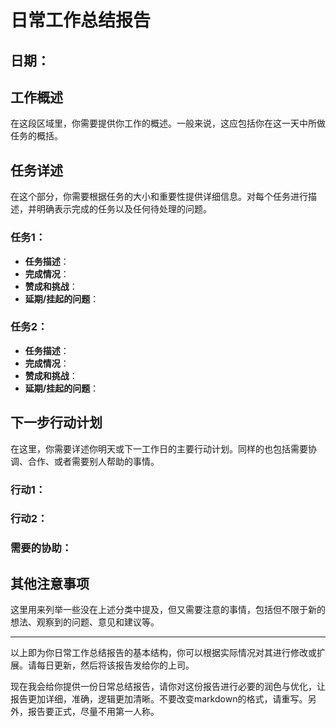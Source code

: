 # 日常工作总结报告

## 日期： 

## 工作概述
在这段区域里，你需要提供你工作的概述。一般来说，这应包括你在这一天中所做任务的概括。

## 任务详述
在这个部分，你需要根据任务的大小和重要性提供详细信息。对每个任务进行描述，并明确表示完成的任务以及任何待处理的问题。

### 任务1：
- **任务描述**：
- **完成情况**：
- **赞成和挑战**：
- **延期/挂起的问题**：

### 任务2：
- **任务描述**：
- **完成情况**：
- **赞成和挑战**：
- **延期/挂起的问题**：

## 下一步行动计划
在这里，你需要详述你明天或下一工作日的主要行动计划。同样的也包括需要协调、合作、或者需要别人帮助的事情。

### 行动1：
### 行动2：
### 需要的协助：

## 其他注意事项
这里用来列举一些没在上述分类中提及，但又需要注意的事情，包括但不限于新的想法、观察到的问题、意见和建议等。

----
以上即为你日常工作总结报告的基本结构，你可以根据实际情况对其进行修改或扩展。请每日更新，然后将该报告发给你的上司。



现在我会给你提供一份日常总结报告，请你对这份报告进行必要的润色与优化，让报告更加详细，准确，逻辑更加清晰。不要改变markdown的格式，请重写。另外，报告要正式，尽量不用第一人称。